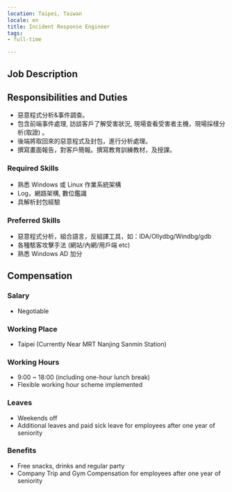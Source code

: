 ```yaml
---
location: Taipei, Taiwan
locale: en
title: Incident Response Engineer
tags:
- full-time

---
```

## **Job Description**
## Responsibilities and Duties

* 惡意程式分析&事件調查。
* 包含前端事件處理, 訪談客戶了解受害狀況, 現場查看受害者主機，現場採樣分析(取證) 。
* 後端將取回來的惡意程式及封包，進行分析處理。
* 撰寫畫面報告，對客戶簡報。撰寫教育訓練教材，及授課。

### Required Skills

* 熟悉 Windows 或 Linux 作業系統架構
* Log，網路架構, 數位鑑識
* 具解析封包經驗

### Preferred Skills

* 惡意程式分析，組合語言，反組譯工具，如：IDA/Ollydbg/Windbg/gdb
* 各種駭客攻擊手法 (網站/內網/用戶端 etc)
* 熟悉 Windows AD 加分

## Compensation

### Salary
* Negotiable

### Working Place
* Taipei (Currently Near MRT Nanjing Sanmin Station)

### Working Hours
* 9:00 ~ 18:00 (including one-hour lunch break)
* Flexible working hour scheme implemented

### Leaves
* Weekends off
* Additional leaves and paid sick leave for employees after one year of seniority

### Benefits
* Free snacks, drinks and regular party
* Company Trip and Gym Compensation for employees after one year of seniority